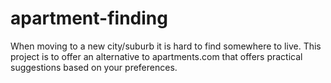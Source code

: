 # apartment-finding
 When moving to a new city/suburb it is hard to find somewhere to live. This project is to offer an alternative to apartments.com that offers practical suggestions based on your preferences.
